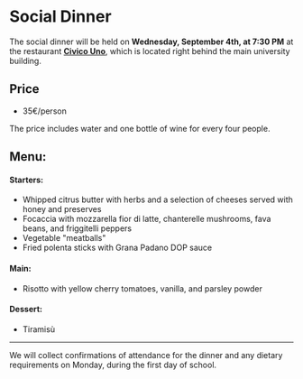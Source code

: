 # Social Dinner 
  
The social dinner will be held on **Wednesday, September 4th, at 7:30 PM** at the restaurant **[Civico Uno](https://maps.app.goo.gl/UiMz56ZKwQyHjP1z6)**, which is located right behind the main university building. 

## Price
- 35€/person

The price includes water and one bottle of wine for every four people.
                                                                                                      
## Menu:
#### Starters:                                                                                                    
- Whipped citrus butter with herbs and a selection of cheeses served with honey and preserves
- Focaccia with mozzarella fior di latte, chanterelle mushrooms, fava beans, and friggitelli peppers
- Vegetable "meatballs"
- Fried polenta sticks with Grana Padano DOP sauce

#### Main:
- Risotto with yellow cherry tomatoes, vanilla, and parsley powder


#### Dessert:
- Tiramisù
  

-----


We will collect confirmations of attendance for the dinner and any dietary requirements on Monday, during the first day of school.
